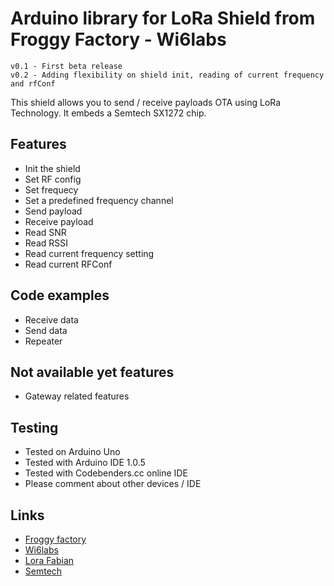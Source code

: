 Arduino library for LoRa Shield from Froggy Factory - Wi6labs
==============

	v0.1 - First beta release
	v0.2 - Adding flexibility on shield init, reading of current frequency and rfConf

This shield allows you to send / receive payloads OTA using LoRa Technology. It embeds a Semtech SX1272 chip.


## Features ##
- Init the shield
- Set RF config
- Set frequecy
- Set a predefined frequency channel
- Send payload
- Receive payload
- Read SNR
- Read RSSI
- Read current frequency setting
- Read current RFConf

## Code examples ##
- Receive data
- Send data
- Repeater

## Not available yet features ##
- Gateway related features


## Testing ##
- Tested on Arduino Uno
- Tested with Arduino IDE 1.0.5
- Tested with Codebenders.cc online IDE
- Please comment about other devices / IDE

## Links ##
- [Froggy factory](http://www.froggyfactory.com/)
- [Wi6labs](http://www.wi6labs.com)
- [Lora Fabian](http://www.labfab.fr/portfolio/lora-fabian/)
- [Semtech](http://www.semtech.com/wireless-rf/rf-transceivers/)

